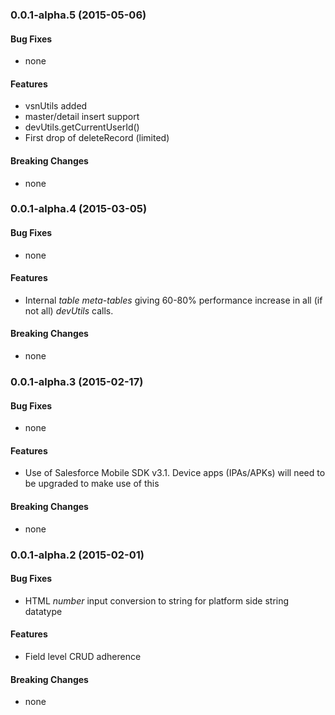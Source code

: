 ### 0.0.1-alpha.5 (2015-05-06)


#### Bug Fixes

* none

#### Features

* vsnUtils added
* master/detail insert support
* devUtils.getCurrentUserId()
* First drop of deleteRecord (limited)

#### Breaking Changes

* none


### 0.0.1-alpha.4 (2015-03-05)


#### Bug Fixes

* none

#### Features

* Internal _table meta-tables_ giving 60-80% performance increase in all (if not all) _devUtils_ calls.

#### Breaking Changes

* none


### 0.0.1-alpha.3 (2015-02-17)


#### Bug Fixes

* none

#### Features

* Use of Salesforce Mobile SDK v3.1. Device apps (IPAs/APKs) will need to be upgraded to make use of this

#### Breaking Changes

* none


### 0.0.1-alpha.2 (2015-02-01)


#### Bug Fixes

* HTML _number_ input conversion to string for platform side string datatype

#### Features

* Field level CRUD adherence

#### Breaking Changes

* none